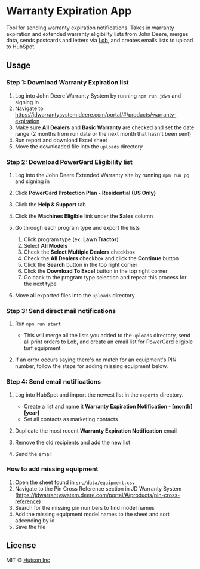 # Warranty Expiration App

Tool for sending warranty expiration notifications. Takes in warranty expiration and extended
warranty eligibility lists from John Deere, merges data, sends postcards and letters via
[Lob](https://www.lob.com), and creates emails lists to upload to HubSpot.

## Usage

### Step 1: Download Warranty Expiration list

1. Log into John Deere Warranty System by running `npm run jdws` and signing in
2. Navigate to https://jdwarrantysystem.deere.com/portal/#/products/warranty-expiration
3. Make sure **All Dealers** and **Basic Warranty** are checked and set the date range (2 months
   from run date or the next month that hasn't been sent)
4. Run report and download Excel sheet
5. Move the downloaded file into the `uploads` directory

### Step 2: Download PowerGard Eligibility list

1. Log into the John Deere Extended Warranty site by running `npm run pg` and signing in
2. Click **PowerGard Protection Plan - Residential (US Only)**
3. Click the **Help & Support** tab
4. Click the **Machines Eligible** link under the **Sales** column
5. Go through each program type and export the lists

   1. Click program type (ex: **Lawn Tractor**)
   2. Select **All Models**
   3. Check the **Select Multiple Dealers** checkbox
   4. Check the **All Dealers** checkbox and click the **Continue** button
   5. Click the **Search** button in the top right corner
   6. Click the **Download To Excel** button in the top right corner
   7. Go back to the program type selection and repeat this process for the next type

6. Move all exported files into the `uploads` directory

### Step 3: Send direct mail notifications

1. Run `npm run start`

   - This will merge all the lists you added to the `uploads` directory, send all print orders to
     Lob, and create an email list for PowerGard eligible turf equipment

2. If an error occurs saying there's no match for an equipment's PIN number, follow the steps for
   adding missing equipment below.

### Step 4: Send email notifications

1. Log into HubSpot and import the newest list in the `exports` directory.

   - Create a list and name it **Warranty Expiration Notification - \[month\] \[year\]**
   - Set all contacts as marketing contacts

2. Duplicate the most recent **Warranty Expiration Notification** email
3. Remove the old recipients and add the new list
4. Send the email

### How to add missing equipment

1. Open the sheet found in `src/data/equipment.csv`
2. Navigate to the Pin Cross Reference section in JD Warranty System
   (https://jdwarrantysystem.deere.com/portal/#/products/pin-cross-reference)
3. Search for the missing pin numbers to find model names
4. Add the missing equipment model names to the sheet and sort adcending by id
5. Save the file

## License

MIT © [Hutson Inc](https://www.hutsoninc.com)
